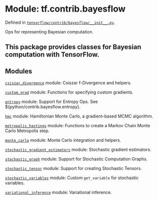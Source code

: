 <div itemscope itemtype="http://developers.google.com/ReferenceObject">
<meta itemprop="name" content="tf.contrib.bayesflow" />
</div>

# Module: tf.contrib.bayesflow



Defined in [`tensorflow/contrib/bayesflow/__init__.py`](https://www.tensorflow.org/code/tensorflow/contrib/bayesflow/__init__.py).

Ops for representing Bayesian computation.

## This package provides classes for Bayesian computation with TensorFlow.

## Modules

[`csiszar_divergence`](../../tf/contrib/bayesflow/csiszar_divergence.md) module: Csiszar f-Divergence and helpers.

[`custom_grad`](../../tf/contrib/bayesflow/custom_grad.md) module: Functions for specifying custom gradients.

[`entropy`](../../tf/contrib/bayesflow/entropy.md) module: Support for Entropy Ops. See ${python/contrib.bayesflow.entropy}.

[`hmc`](../../tf/contrib/bayesflow/hmc.md) module: Hamiltonian Monte Carlo, a gradient-based MCMC algorithm.

[`metropolis_hastings`](../../tf/contrib/bayesflow/metropolis_hastings.md) module: Functions to create a Markov Chain Monte Carlo Metropolis step.

[`monte_carlo`](../../tf/contrib/bayesflow/monte_carlo.md) module: Monte Carlo integration and helpers.

[`stochastic_gradient_estimators`](../../tf/contrib/bayesflow/stochastic_gradient_estimators.md) module: Stochastic gradient estimators.

[`stochastic_graph`](../../tf/contrib/bayesflow/stochastic_graph.md) module: Support for Stochastic Computation Graphs.

[`stochastic_tensor`](../../tf/contrib/bayesflow/stochastic_tensor.md) module: Support for creating Stochastic Tensors.

[`stochastic_variables`](../../tf/contrib/bayesflow/stochastic_variables.md) module: Custom `get_variable` for stochastic variables.

[`variational_inference`](../../tf/contrib/bayesflow/variational_inference.md) module: Variational inference.

